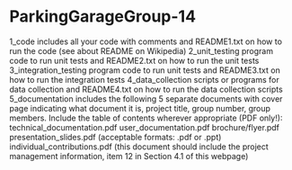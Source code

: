 # ParkingGarageGroup-14
1_code
includes all your code with comments and README1.txt on how to run the code (see about README on Wikipedia)
2_unit_testing
program code to run unit tests and README2.txt on how to run the unit tests
3_integration_testing
program code to run unit tests and README3.txt on how to run the integration tests
4_data_collection
scripts or programs for data collection and README4.txt on how to run the data collection scripts
5_documentation
includes the following 5 separate documents with cover page indicating what document it is, project title, group number, group members. Include the table of contents wherever appropriate (PDF only!):
  technical_documentation.pdf
  user_documentation.pdf
  brochure/flyer.pdf
  presentation_slides.pdf     (acceptable formats: .pdf or .ppt)
  individual_contributions.pdf     (this document should include the project management information, item 12 in Section 4.1 of this webpage)  
